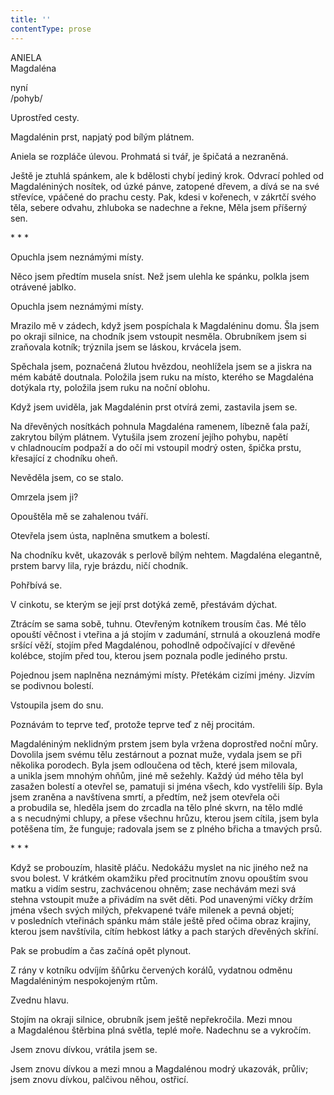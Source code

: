 ```yaml
---
title: ''
contentType: prose
---
```


ANIELA  
Magdaléna

nyní  
/pohyb/

  

Uprostřed cesty.

Magdalénin prst, napjatý pod bílým plátnem.

Aniela se rozpláče úlevou. Prohmatá si tvář, je špičatá a nezraněná.

Ještě je ztuhlá spánkem, ale k bdělosti chybí jediný krok. Odvrací pohled od Magdaléniných nosítek, od úzké pánve, zatopené dřevem, a dívá se na své střevíce, vpáčené do prachu cesty. Pak, kdesi v kořenech, v zákrtčí svého těla, sebere odvahu, zhluboka se nadechne a řekne, Měla jsem příšerný sen.

\* \* \*

  

Opuchla jsem neznámými místy.

Něco jsem předtím musela sníst. Než jsem ulehla ke spánku, polkla jsem otrávené jablko.

Opuchla jsem neznámými místy.

Mrazilo mě v zádech, když jsem pospíchala k Magdaléninu domu. Šla jsem po okraji silnice, na chodník jsem vstoupit nesměla. Obrubníkem jsem si zraňovala kotník; trýznila jsem se láskou, krvácela jsem.

Spěchala jsem, poznačená žlutou hvězdou, neohlížela jsem se a jiskra na mém kabátě doutnala. Položila jsem ruku na místo, kterého se Magdaléna dotýkala rty, položila jsem ruku na noční oblohu.

Když jsem uviděla, jak Magdalénin prst otvírá zemi, zastavila jsem se.

Na dřevěných nosítkách pohnula Magdaléna ramenem, líbezně ťala paží, zakrytou bílým plátnem. Vytušila jsem zrození jejího pohybu, napětí v chladnoucím podpaží a do očí mi vstoupil modrý osten, špička prstu, křesající z chodníku oheň.

Nevěděla jsem, co se stalo.

Omrzela jsem ji?

Opouštěla mě se zahalenou tváří.

Otevřela jsem ústa, naplněna smutkem a bolestí.

Na chodníku květ, ukazovák s perlově bílým nehtem. Magdaléna elegantně, prstem barvy lila, ryje brázdu, ničí chodník.

Pohřbívá se.

V cinkotu, se kterým se její prst dotýká země, přestávám dýchat.

Ztrácím se sama sobě, tuhnu. Otevřeným kotníkem trousím čas. Mé tělo opouští věčnost i vteřina a já stojím v zadumání, strnulá a okouzlená modře sršící věží, stojím před Magdalénou, pohodlně odpočívající v dřevěné kolébce, stojím před tou, kterou jsem poznala podle jediného prstu.

Pojednou jsem naplněna neznámými místy. Přetékám cizími jmény. Jizvím se podivnou bolestí.

Vstoupila jsem do snu.

Poznávám to teprve teď, protože teprve teď z něj procitám.

Magdaléniným neklidným prstem jsem byla vržena doprostřed noční můry. Dovolila jsem svému tělu zestárnout a poznat muže, vydala jsem se při několika porodech. Byla jsem odloučena od těch, které jsem milovala, a unikla jsem mnohým ohňům, jiné mě sežehly. Každý úd mého těla byl zasažen bolestí a otevřel se, pamatuji si jména všech, kdo vystřelili šíp. Byla jsem zraněna a navštívena smrtí, a předtím, než jsem otevřela oči a probudila se, hleděla jsem do zrcadla na tělo plné skvrn, na tělo mdlé a s necudnými chlupy, a přese všechnu hrůzu, kterou jsem cítila, jsem byla potěšena tím, že funguje; radovala jsem se z plného břicha a tmavých prsů.

\* \* \*

  

Když se probouzím, hlasitě pláču. Nedokážu myslet na nic jiného než na svou bolest. V krátkém okamžiku před procitnutím znovu opouštím svou matku a vidím sestru, zachvácenou ohněm; zase nechávám mezi svá stehna vstoupit muže a přivádím na svět děti. Pod unavenými víčky držím jména všech svých milých, překvapené tváře milenek a pevná objetí; v posledních vteřinách spánku mám stále ještě před očima obraz krajiny, kterou jsem navštívila, cítím hebkost látky a pach starých dřevěných skříní.

Pak se probudím a čas začíná opět plynout.

Z rány v kotníku odvíjím šňůrku červených korálů, vydatnou odměnu Magdaléniným nespokojeným rtům.

Zvednu hlavu.

Stojím na okraji silnice, obrubník jsem ještě nepřekročila. Mezi mnou a Magdalénou štěrbina plná světla, teplé moře. Nadechnu se a vykročím.

Jsem znovu dívkou, vrátila jsem se.

Jsem znovu dívkou a mezi mnou a Magdalénou modrý ukazovák, průliv; jsem znovu dívkou, palčivou něhou, ostřicí.
